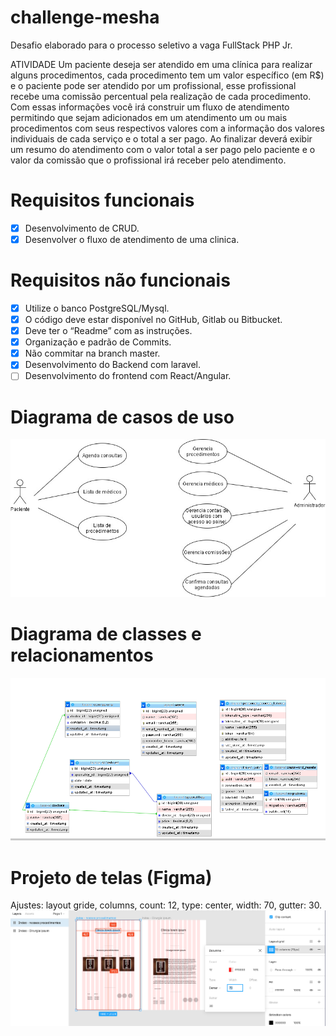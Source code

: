 # challenge-mesha
Desafio elaborado para o processo seletivo a vaga FullStack PHP Jr.

ATIVIDADE
Um paciente deseja ser atendido em uma clínica para realizar alguns procedimentos, cada procedimento tem um valor específico (em R$) e  o paciente pode ser atendido por um profissional, esse profissional recebe uma comissão percentual pela realização de cada procedimento.
Com essas informações você irá construir um fluxo de atendimento permitindo que sejam adicionados em um atendimento um ou mais procedimentos com seus respectivos valores com a informação dos valores individuais de cada serviço e o total a ser pago.
Ao finalizar deverá exibir um resumo do atendimento com o valor total a ser pago pelo paciente e o valor da comissão que o profissional irá receber pelo atendimento.



# Requisitos funcionais
- [x] Desenvolvimento de CRUD.
- [x] Desenvolver o fluxo de atendimento de uma clinica.

# Requisitos não funcionais
- [x] Utilize o banco PostgreSQL/Mysql.
- [x] O código deve estar disponível no GitHub, Gitlab ou Bitbucket.
- [x] Deve ter o “Readme” com as instruções.
- [x] Organização e padrão de Commits.
- [x] Não commitar na branch master.
- [x] Desenvolvimento do Backend com laravel.
- [ ] Desenvolvimento do frontend com React/Angular.

# Diagrama de casos de uso
![Demo](https://github.com/JamersonWalderson/challenge-mesha/blob/main/doc/caso-de-uso.jpg)

# Diagrama de classes e relacionamentos
![Demo](https://github.com/JamersonWalderson/challenge-mesha/blob/main/doc/diagrama-de-classes.png)

# Projeto de telas (Figma)
Ajustes: layout gride, columns, count: 12, type: center, width: 70, gutter: 30. 
![Demo](https://github.com/JamersonWalderson/challenge-mesha/blob/main/doc/projeto-de-telas.png)
